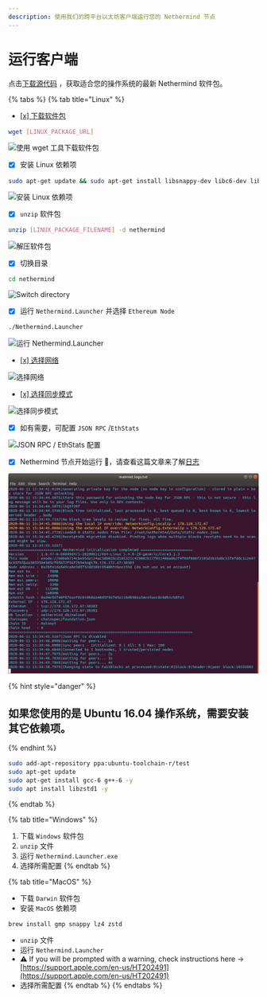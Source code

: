 ```yaml
---
description: 使用我们的跨平台以太坊客户端运行您的 Nethermind 节点
---
```


# 运行客户端

点击[下载源代码](../download-sources/) ，获取适合您的操作系统的最新 Nethermind 软件包。

{% tabs %}
{% tab title="Linux" %}
* [\[x\] 下载软件包](../download-sources/)

```bash
wget [LINUX_PACKAGE_URL]
```

![使用 wget 工具下载软件包](<../../.gitbook/assets/image (2).png>)

* [x] 安装 Linux 依赖项

```bash
sudo apt-get update && sudo apt-get install libsnappy-dev libc6-dev libc6 unzip -y
```

![安装 Linux 依赖项](<../../.gitbook/assets/image (16).png>)

* [x] `unzip` 软件包

```bash
unzip [LINUX_PACKAGE_FILENAME] -d nethermind
```

![解压软件包](<../../.gitbook/assets/image (7).png>)

* [x] 切换目录

```bash
cd nethermind
```

![Switch directory](<../../.gitbook/assets/image (8) (1) (1) (1) (1).png>)

* [x] 运行 `Nethermind.Launcher` 并选择 `Ethereum Node`

```bash
./Nethermind.Launcher
```

![运行 Nethermind.Launcher](<../../.gitbook/assets/image (19).png>)

* [\[x\] 选择网络](../networks.md)

![选择网络](<../../.gitbook/assets/image (14).png>)

* [\[x\] 选择同步模式](../sync-modes.md)

![选择同步模式](<../../.gitbook/assets/image (5).png>)

* [x] 如有需要，可配置 `JSON RPC` /`EthStats`

![JSON RPC / EthStats 配置](<../../.gitbook/assets/image (13).png>)

* [x] Nethermind 节点开始运行 🎉，请查看这篇文章来了解[日志](../../#explaining-nethermind-logs)

![Nethermind client running Ethereum Mainnet](<../../.gitbook/assets/image (18) (1) (1) (1) (1) (1) (1) (4) (2) (1) (1).png>)

{% hint style="danger" %}
## 如果您使用的是 Ubuntu 16.04 操作系统，需要安装其它依赖项。
{% endhint %}

```bash
sudo add-apt-repository ppa:ubuntu-toolchain-r/test
sudo apt-get update
sudo apt-get install gcc-6 g++-6 -y
sudo apt install libzstd1 -y
```
{% endtab %}

{% tab title="Windows" %}
1. 下载 `Windows` 软件包
2. `unzip` 文件
3. 运行 `Nethermind.Launcher.exe`
4. 选择所需配置
{% endtab %}

{% tab title="MacOS" %}
* 下载 `Darwin` 软件包
* 安装 `MacOS` 依赖项

```
brew install gmp snappy lz4 zstd
```

* `unzip` 文件
* 运行 `Nethermind.Launcher`
* ⚠ If you will be prompted with a warning, check instructions here -> [https://support.apple.com/en-us/HT202491](https://support.apple.com/en-us/HT202491)
* 选择所需配置
{% endtab %}
{% endtabs %}
